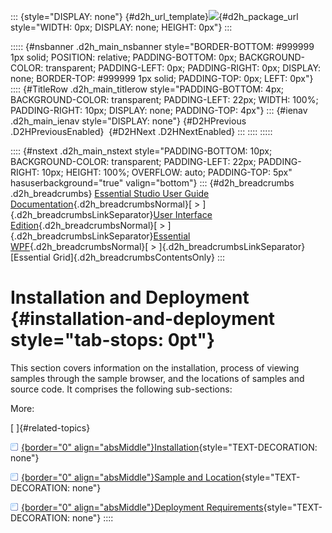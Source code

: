 ::: {style="DISPLAY: none"}
[](ms-xhelp:///?Id=d2h_url_template){#d2h_url_template}![](!package_url!){#d2h_package_url style="WIDTH: 0px; DISPLAY: none; HEIGHT: 0px"}
:::

::::: {#nsbanner .d2h_main_nsbanner style="BORDER-BOTTOM: #999999 1px solid; POSITION: relative; PADDING-BOTTOM: 0px; BACKGROUND-COLOR: transparent; PADDING-LEFT: 0px; PADDING-RIGHT: 0px; DISPLAY: none; BORDER-TOP: #999999 1px solid; PADDING-TOP: 0px; LEFT: 0px"}
:::: {#TitleRow .d2h_main_titlerow style="PADDING-BOTTOM: 4px; BACKGROUND-COLOR: transparent; PADDING-LEFT: 22px; WIDTH: 100%; PADDING-RIGHT: 10px; DISPLAY: none; PADDING-TOP: 4px"}
::: {#ienav .d2h_main_ienav style="DISPLAY: none"}
[](ms-xhelp:///?Id=14adbded-1dbd-4d2a-9ddb-7ba947ba2684){#D2HPrevious .D2HPreviousEnabled}  [](ms-xhelp:///?Id=040ac358-7c7d-4076-a719-604c2bc45bb4){#D2HNext .D2HNextEnabled}
:::
::::
:::::

:::: {#nstext .d2h_main_nstext style="PADDING-BOTTOM: 10px; BACKGROUND-COLOR: transparent; PADDING-LEFT: 22px; PADDING-RIGHT: 10px; HEIGHT: 100%; OVERFLOW: auto; PADDING-TOP: 5px" hasuserbackground="true" valign="bottom"}
::: {#d2h_breadcrumbs .d2h_breadcrumbs}
[Essential Studio User Guide Documentation](ms-xhelp:///?Id=12457748-09e3-4d74-a240-8e049cedf030){.d2h_breadcrumbsNormal}[ \> ]{.d2h_breadcrumbsLinkSeparator}[User Interface Edition](ms-xhelp:///?Id=c29296b7-531c-413b-a0ec-488ca1f7f669){.d2h_breadcrumbsNormal}[ \> ]{.d2h_breadcrumbsLinkSeparator}[Essential WPF](ms-xhelp:///?Id=7f4f82c5-151c-4262-94d0-75c4626c77bc){.d2h_breadcrumbsNormal}[ \> ]{.d2h_breadcrumbsLinkSeparator}[Essential Grid]{.d2h_breadcrumbsContentsOnly}
:::

# Installation and Deployment {#installation-and-deployment style="tab-stops: 0pt"}

This section covers information on the installation, process of viewing samples through the sample browser, and the locations of samples and source code. It comprises the following sub-sections:

More:

[ ]{#related-topics}

[![](button.gif){border="0" align="absMiddle"}Installation](ms-xhelp:///?Id=040ac358-7c7d-4076-a719-604c2bc45bb4){style="TEXT-DECORATION: none"}

[![](button.gif){border="0" align="absMiddle"}Sample and Location](ms-xhelp:///?Id=0bb3f431-32b9-457b-a67d-2e6cfb6164b9){style="TEXT-DECORATION: none"}

[![](button.gif){border="0" align="absMiddle"}Deployment Requirements](ms-xhelp:///?Id=530a9009-262e-454d-8446-fa854ca159a4){style="TEXT-DECORATION: none"}
::::
